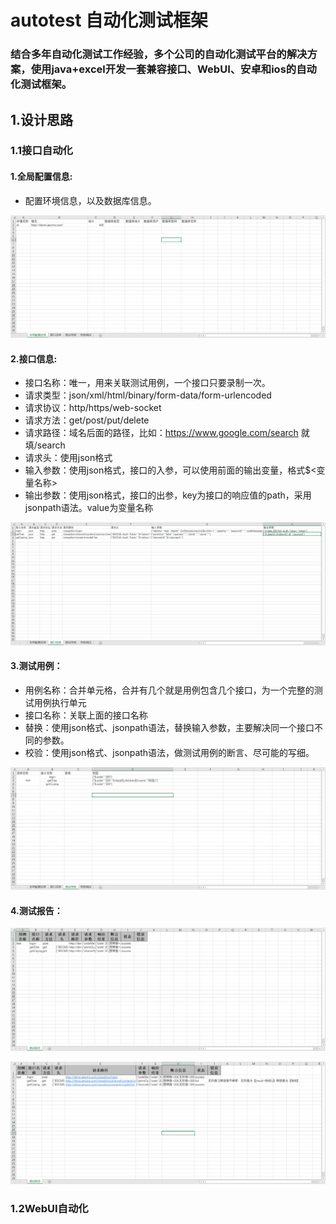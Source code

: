 # autotest 自动化测试框架

### 结合多年自动化测试工作经验，多个公司的自动化测试平台的解决方案，使用java+excel开发一套兼容接口、WebUI、安卓和ios的自动化测试框架。

## 1.设计思路

### 1.1接口自动化

#### 1.全局配置信息:

+ 配置环境信息，以及数据库信息。

![alt](./doc/1.png)
#### 2.接口信息:

+ 接口名称：唯一，用来关联测试用例，一个接口只要录制一次。
+ 请求类型：json/xml/html/binary/form-data/form-urlencoded
+ 请求协议：http/https/web-socket
+ 请求方法：get/post/put/delete
+ 请求路径：域名后面的路径，比如：https://www.google.com/search 就填/search
+ 请求头：使用json格式
+ 输入参数：使用json格式，接口的入参，可以使用前面的输出变量，格式$<变量名称>
+ 输出参数：使用json格式，接口的出参，key为接口的响应值的path，采用jsonpath语法。value为变量名称

![alt](./doc/2.png)
#### 3.测试用例：

+ 用例名称：合并单元格，合并有几个就是用例包含几个接口，为一个完整的测试用例执行单元
+ 接口名称：关联上面的接口名称
+ 替换：使用json格式、jsonpath语法，替换输入参数，主要解决同一个接口不同的参数。
+ 校验：使用json格式、jsonpath语法，做测试用例的断言、尽可能的写细。

![alt](./doc/3.png)

#### 4.测试报告：
 
![alt](./doc/4.png)

![alt](./doc/5.png)

### 1.2WebUI自动化
